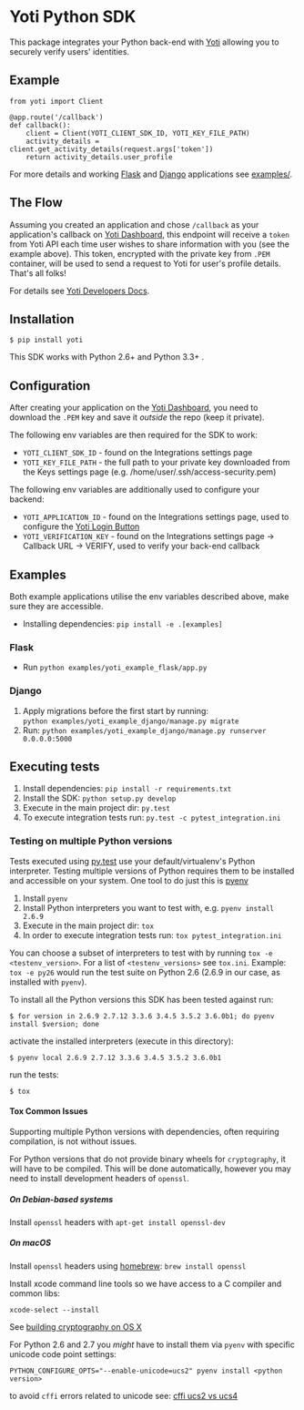 # Yoti Python SDK #

This package integrates your Python back-end with [Yoti](https://www.yoti.com/) allowing you to
securely verify users' identities.

## Example ##

    from yoti import Client

    @app.route('/callback')
    def callback():
        client = Client(YOTI_CLIENT_SDK_ID, YOTI_KEY_FILE_PATH)
        activity_details = client.get_activity_details(request.args['token'])
        return activity_details.user_profile

For more details and working [Flask](http://flask.pocoo.org/) and [Django](https://www.djangoproject.com/)
applications see [examples/](https://github.com/lampkicking/yoti-sdk-server-python/tree/development/examples).


## The Flow ##

Assuming you created an application and chose `/callback` as your application's callback on [Yoti Dashboard](https://www.yoti.com/dashboard/),
this endpoint will receive a `token` from Yoti API each time user wishes to share information with you (see the example above).
This token, encrypted with the private key from `.PEM` container, will be used to send a request to Yoti
for user's profile details. That's all folks!

For details see [Yoti Developers Docs](https://www.yoti.com/developers/).

## Installation ##

    $ pip install yoti

This SDK works with Python 2.6+ and Python 3.3+ .

## Configuration ##

After creating your application on the [Yoti Dashboard](https://www.yoti.com/dashboard/), you need to download
the `.PEM` key and save it *outside* the repo (keep it private).

The following env variables are then required for the SDK to work:

* `YOTI_CLIENT_SDK_ID` - found on the Integrations settings page
* `YOTI_KEY_FILE_PATH` - the full path to your private key downloaded from the Keys settings page (e.g. /home/user/.ssh/access-security.pem)

The following env variables are additionally used to configure your backend:

* `YOTI_APPLICATION_ID` - found on the Integrations settings page, used to configure the [Yoti Login Button](https://www.yoti.com/developers/#login-button-setup)
* `YOTI_VERIFICATION_KEY` - found on the Integrations settings page -> Callback URL -> VERIFY, used to verify your back-end callback

## Examples ##

Both example applications utilise the env variables described above, make sure they are accessible.
* Installing dependencies: `pip install -e .[examples]`


### Flask ###

* Run `python examples/yoti_example_flask/app.py`

### Django ###

1. Apply migrations before the first start by running:<br>
    `python examples/yoti_example_django/manage.py migrate`
1. Run: `python examples/yoti_example_django/manage.py runserver 0.0.0.0:5000`

## Executing tests ##

1. Install dependencies: `pip install -r requirements.txt`
1. Install the SDK: `python setup.py develop`
1. Execute in the main project dir: `py.test`
1. To execute integration tests run: `py.test -c pytest_integration.ini`

### Testing on multiple Python versions ###

Tests executed using [py.test](http://doc.pytest.org/en/latest/) use your default/virtualenv's Python interpreter.
Testing multiple versions of Python requires them to be installed and accessible on your system.
One tool to do just this is [pyenv](https://github.com/yyuu/pyenv)

1. Install `pyenv`
1. Install Python interpreters you want to test with, e.g. `pyenv install 2.6.9`
1. Execute in the main project dir: `tox`
1. In order to execute integration tests run: `tox pytest_integration.ini`

You can choose a subset of interpreters to test with by running `tox -e <testenv_version>`.
For a list of `<testenv_versions>` see `tox.ini`. Example: `tox -e py26` would run the 
test suite on Python 2.6 (2.6.9 in our case, as installed with `pyenv`).

To install all the Python versions this SDK has been tested against run:

    $ for version in 2.6.9 2.7.12 3.3.6 3.4.5 3.5.2 3.6.0b1; do pyenv install $version; done

activate the installed interpreters (execute in this directory):

    $ pyenv local 2.6.9 2.7.12 3.3.6 3.4.5 3.5.2 3.6.0b1

run the tests:

    $ tox

#### Tox Common Issues ####

Supporting multiple Python versions with dependencies, often requiring compilation, is not without issues.

For Python versions that do not provide binary wheels for `cryptography`, it
will have to be compiled. This will be done automatically, however you may
need to install development headers of `openssl`.

##### On Debian-based systems #####
 
Install `openssl` headers with `apt-get install openssl-dev`

##### On macOS #####
 
Install `openssl` headers using [homebrew](http://brew.sh/): `brew install openssl`

Install xcode command line tools so we have access to a C compiler and common libs:

    xcode-select --install

See [building cryptography on OS X](https://cryptography.io/en/latest/installation/#building-cryptography-on-os-x)


For Python 2.6 and 2.7 you *might* have to install them via `pyenv` with specific unicode code point settings:

    PYTHON_CONFIGURE_OPTS="--enable-unicode=ucs2" pyenv install <python version>

to avoid `cffi` errors related to unicode see: [cffi ucs2 vs ucs4](http://cffi.readthedocs.io/en/latest/installation.html#linux-and-os-x-ucs2-versus-ucs4)
